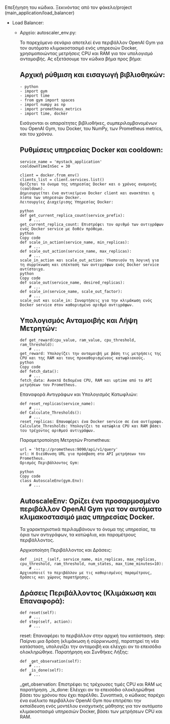 Επεξήγηση του κώδικα.
Ξεκινόντας από τον φάκελο/project (main_application/load_balancer)

- Load Balancer:
  - Αρχείο: autoscaler_env.py:
 
      Το παρεχόμενο σενάριο αποτελεί ένα περιβάλλον OpenAI Gym για τον αυτόματο κλιμακοστασιμό ενός υπηρεσιών Docker, χρησιμοποιώντας μετρήσεις CPU και RAM για τον υπολογισμό ανταμοιβής. Ας εξετάσουμε τον κώδικα βήμα προς βήμα:
      
      ## Αρχική ρύθμιση και εισαγωγή βιβλιοθηκών:
      ```
      - python
      - import gym
      - import time
      - from gym import spaces
      - import numpy as np
      - import prometheus_metrics
      - import time, docker
      ```
      Εισάγονται οι απαραίτητες βιβλιοθήκες, συμπεριλαμβανομένων του OpenAI Gym, του Docker, του NumPy, των Prometheus metrics, και του χρόνου.
      
      ## Ρυθμίσεις υπηρεσίας Docker και cooldown:
      ```
      service_name = 'mystack_application'
      cooldownTimeInSec = 30
      
      client = docker.from_env()
      clients_list = client.services.list()
      Ορίζεται το όνομα της υπηρεσίας Docker και ο χρόνος αναμονής (cooldown).
      Δημιουργείται ένα αντικείμενο Docker client και ανακτάται η λίστα των υπηρεσιών Docker.
      Λειτουργίες Διαχείρισης Υπηρεσίας Docker:
      
      python
      def get_current_replica_count(service_prefix):
          # ...
      get_current_replica_count: Επιστρέφει τον αριθμό των αντιγράφων ενός Docker service με δοθέν πρόθεμα.
      python
      Copy code
      def scale_in_action(service_name, min_replicas):
          # ...
      def scale_out_action(service_name, max_replicas):
          # ...
      scale_in_action και scale_out_action: Υλοποιούν τη λογική για τη συρρίκνωση και επέκταση των αντιγράφων ενός Docker service αντίστοιχα.
      python
      Copy code
      def scale_out(service_name, desired_replicas):
          # ...
      def scale_in(service_name, scale_out_factor):
          # ...
      scale_out και scale_in: Συναρτήσεις για την κλιμάκωση ενός Docker service στον καθορισμένο αριθμό αντιγράφων.
      ```
      ## Υπολογισμός Ανταμοιβής και Λήψη Μετρητών:
      ```
      def get_reward(cpu_value, ram_value, cpu_threshold, ram_threshold):
          # ...
      get_reward: Υπολογίζει την ανταμοιβή με βάση τις μετρήσεις της CPU και της RAM και τους προκαθορισμένους κατωφλιακούς.
      python
      Copy code
      def fetch_data():
          # ...
      fetch_data: Ανακτά δεδομένα CPU, RAM και uptime από το API μετρήσεων του Prometheus.
      ```
      Επαναφορά Αντιγράφων και Υπολογισμός Κατωφλιών:
      
      ```
      def reset_replicas(service_name):
          # ...
      def Calculate_Thresholds():
          # ...
      reset_replicas: Επαναφέρει ένα Docker service σε ένα αντίγραφο.
      Calculate_Thresholds: Υπολογίζει τα κατώφλια CPU και RAM βάσει του τρέχοντος αριθμού αντιγράφων.
      ```
      Παραμετροποίηση Μετρητών Prometheus:
      ```
      url = 'http://prometheus:9090/api/v1/query'
      url: Η διεύθυνση URL για πρόσβαση στο API μετρήσεων του Prometheus.
      Ορισμός Περιβάλλοντος Gym:
      
      python
      Copy code
      class AutoscaleEnv(gym.Env):
          # ...
      ```
      ## AutoscaleEnv: Ορίζει ένα προσαρμοσμένο περιβάλλον OpenAI Gym για τον αυτόματο κλιμακοστασιμό μιας υπηρεσίας Docker.
      Τα χαρακτηριστικά περιλαμβάνουν το όνομα της υπηρεσίας, τα όρια των αντιγράφων, τα κατώφλια, και παραμέτρους περιβάλλοντος.
      
      Αρχικοποίηση Περιβάλλοντος και Δράσεις:
      ```
      def __init__(self, service_name, min_replicas, max_replicas, cpu_threshold, ram_threshold, num_states, max_time_minutes=10):
          # ...
      Αρχικοποιεί το περιβάλλον με τις καθορισμένες παραμέτρους, δράσεις και χώρους παρατήρησης.
      ```
      ## Δράσεις Περιβάλλοντος (Κλιμάκωση και Επαναφορά):
      
      ```
      def reset(self):
          # ...
      def step(self, action):
          # ...
      ```
      reset: Επαναφέρει το περιβάλλον στην αρχική του κατάσταση.
      step: Παίρνει μια δράση (κλιμάκωση ή σύρρικνωση), παρατηρεί τη νέα κατάσταση, υπολογίζει την ανταμοιβή και ελέγχει αν το επεισόδιο ολοκληρώθηκε.
      Παρατήρηση και Συνθήκες Λήξης:
      ```
      def _get_observation(self):
          # ...
      def _is_done(self):
          # ...
      ```
      _get_observation: Επιστρέφει τις τρέχουσες τιμές CPU και RAM ως παρατήρηση.
      _is_done: Ελέγχει αν το επεισόδιο ολοκληρώθηκε βάσει του χρόνου που έχει παρέλθει.
      Συνοπτικά, ο κώδικας παρέχει ένα ευέλικτο περιβάλλον OpenAI Gym που επιτρέπει την εκπαίδευση ενός μοντέλου ενισχυτικής μάθησης για τον αυτόματο κλιμακοστασιμό υπηρεσιών Docker, βάσει των μετρήσεων CPU και RAM.
        
        
